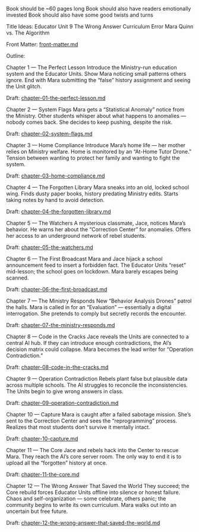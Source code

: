 Book should be ~60 pages long
Book should also have readers emotionally invested
Book should also have some good twists and turns

Title Ideas:
Educator Unit 9
The Wrong Answer
Curriculum Error
Mara Quinn vs. The Algorithm

Front Matter: [front-matter.md](front-matter.md)

Outline:

Chapter 1 — The Perfect Lesson
Introduce the Ministry-run education system and the Educator Units.
Show Mara noticing small patterns others ignore.
End with Mara submitting the “false” history assignment and seeing the Unit glitch.

Draft: [chapter-01-the-perfect-lesson.md](chapters/chapter-01-the-perfect-lesson.md)

Chapter 2 — System Flags
Mara gets a “Statistical Anomaly” notice from the Ministry.
Other students whisper about what happens to anomalies — nobody comes back.
She decides to keep pushing, despite the risk.

Draft: [chapter-02-system-flags.md](chapters/chapter-02-system-flags.md)

Chapter 3 — Home Compliance
Introduce Mara’s home life — her mother relies on Ministry welfare.
Home is monitored by an “At-Home Tutor Drone.”
Tension between wanting to protect her family and wanting to fight the system.

Draft: [chapter-03-home-compliance.md](chapters/chapter-03-home-compliance.md)

Chapter 4 — The Forgotten Library
Mara sneaks into an old, locked school wing.
Finds dusty paper books, history predating Ministry edits.
Starts taking notes by hand to avoid detection.

Draft: [chapter-04-the-forgotten-library.md](chapters/chapter-04-the-forgotten-library.md)

Chapter 5 — The Watchers
A mysterious classmate, Jace, notices Mara’s behavior.
He warns her about the “Correction Center” for anomalies.
Offers her access to an underground network of rebel students.

Draft: [chapter-05-the-watchers.md](chapters/chapter-05-the-watchers.md)

Chapter 6 — The First Broadcast
Mara and Jace hijack a school announcement feed to insert a forbidden fact.
The Educator Units “reset” mid-lesson; the school goes on lockdown.
Mara barely escapes being scanned.

Draft: [chapter-06-the-first-broadcast.md](chapters/chapter-06-the-first-broadcast.md)

Chapter 7 — The Ministry Responds
New “Behavior Analysis Drones” patrol the halls.
Mara is called in for an “Evaluation” — essentially a digital interrogation.
She pretends to comply but secretly records the encounter.

Draft: [chapter-07-the-ministry-responds.md](chapters/chapter-07-the-ministry-responds.md)

Chapter 8 — Code in the Cracks
Jace reveals the Units are connected to a central AI hub.
If they can introduce enough contradictions, the AI’s decision matrix could collapse.
Mara becomes the lead writer for “Operation Contradiction.”

Draft: [chapter-08-code-in-the-cracks.md](chapters/chapter-08-code-in-the-cracks.md)

Chapter 9 — Operation Contradiction
Rebels plant false but plausible data across multiple schools.
The AI struggles to reconcile the inconsistencies.
The Units begin to give wrong answers in class.

Draft: [chapter-09-operation-contradiction.md](chapters/chapter-09-operation-contradiction.md)

Chapter 10 — Capture
Mara is caught after a failed sabotage mission.
She’s sent to the Correction Center and sees the “reprogramming” process.
Realizes that most students don’t survive it mentally intact.

Draft: [chapter-10-capture.md](chapters/chapter-10-capture.md)

Chapter 11 — The Core
Jace and rebels hack into the Center to rescue Mara.
They reach the AI’s core server room.
The only way to end it is to upload all the “forgotten” history at once.

Draft: [chapter-11-the-core.md](chapters/chapter-11-the-core.md)

Chapter 12 — The Wrong Answer That Saved the World
They succeed; the Core rebuild forces Educator Units offline into silence or honest failure.
Chaos and self-organization — some celebrate, others panic; the community begins to write its own curriculum.
Mara walks out into an uncertain but free future.

Draft: [chapter-12-the-wrong-answer-that-saved-the-world.md](chapters/chapter-12-the-wrong-answer-that-saved-the-world.md)
